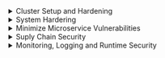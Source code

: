 <details>
  <summary>Cluster Setup and Hardening</summary>
  
## Run CIS Benchmark Assessment Tool on Ubuntu
  Center for Internet Security
```
sh ./Assessor-CLI.sh -i -rd /var/www/html/ -nts -rp index   # interactive, report dir, no time stamp, report prefix
  
```  
## Kube bench
## Service Account
## View Certificate
## KubeConfig
## RBAC
## Cluster Role and Role Bindins
## Kubelet Security
## Secure kubernetes Dashboard
## Verify Platform binary
## Cluster Upgrade
## Network Security Policy
## Ingress 1
## Ingress 2 
  
</details>  


<details>
  <summary>System Hardering</summary>
  
## Limit Node Access
```  
# grep root /etc/passwd
root:x:0:0:root:/root:/bin/bash
# id david
uid=2323(david) gid=2323(david) groups=2323(david) 
# passwd david
Enter new UNIX password: 
# userdel ray
# groupdel devs
# usermod -s /usr/sbin/nologin himanshi
# useradd -d /opt/sam -s /bin/bash -G admin -u 2328 sam  
```  
## SSH Hardening and SUDO 
```
root@controlplane:~# ssh-copy-id -i ~/.ssh/id_rsa.pub jim@node01
jim@node01's password: 
Number of key(s) added: 1
Now try logging into the machine, with:   "ssh 'jim@node01'"
and check to make sure that only the key(s) you wanted were added.

ssh jim@node01  
  
/etc/sudoer
jim     ALL=(ALL:ALL) ALL
jim ALL=(ALL) NOPASSWD:ALL    ############ no password
%admin ALL=(ALL) ALL          ############ user in admin group can sudo  
  
## Create user rob, and make it admin group so that He can sudo   
root@node01:/etc# adduser rob
Adding user `rob' ...
Adding new group `rob' (1002) ...
Adding new user `rob' (1002) with group `rob' ...
Creating home directory `/home/rob' ...
Copying files from `/etc/skel' ...
Enter new UNIX password: 
Retype new UNIX password: 
passwd: password updated successfully
Changing the user information for rob
Enter the new value, or press ENTER for the default
        Full Name []: 
        Room Number []: 
        Work Phone []: 
        Home Phone []: 
        Other []: 
Is the information correct? [Y/n] Y
  
usermod rob -G admin
  
### disable ssh root log, disable pass authentication
#/etc/ssh/sshd_config, systemctl restart sshd
PermitRootLogin no
PasswordAuthentication no   
  
```  
## IDENTIFY OPEN PORTS, REMOVE PACKAGES SERVICES  
```
apt list --installed
apt list --installed | grep python2.7

systemctl list-units -t service  # list only active service
systemctl list-units --all  
lsmod
  
root@controlplane:/etc/systemd/system# systemctl stop nginx
root@controlplane:/etc/systemd/system# systemctl status nginx
● nginx.service - A high performance web server and a reverse proxy server
   Loaded: loaded (/lib/systemd/system/nginx.service; enabled; vendor preset: enabled)
rm /lib/systemd/system/nginx.service
  
/etc/modprobe.d/blacklist.conf
#blacklist evbug
blacklist evbug  

apt remove nginx -y

# netstat -tulpn | grep 9090
tcp        0      0 0.0.0.0:9090            0.0.0.0:*               LISTEN      18508/apache2  
systemctl stop apache2
  
root@controlplane:/etc/modprobe.d# apt list --installed | grep wget
wget/now 1.18-5+deb9u3 amd64 [installed,upgradable to: 1.19.4-1ubuntu2.2]  
root@controlplane:/etc/modprobe.d# apt install wget -y   # update to the latest
root@controlplane:/etc/modprobe.d# apt list --installed | grep wget
wget/bionic-updates,bionic-security,now 1.19.4-1ubuntu2.2 amd64 [installed]  
  
```  
## UFW FIREWALL
```
ufw status
ufw status numbered  # show firewall status as numbered list of RULES
ufw allow 1000:2000/tcp
ufw reset  # reset to the default 
root@node01:~# ufw allow 22
Rules updated
Rules updated (v6)
root@node01:~# ufw status
Status: inactive  

root@node01:~# ufw allow from 135.22.65.0/24 to any port 9090 proto tcp
Rules updated
root@node01:~# ufw allow from 135.22.65.0/24 to any port 9091 proto tcp
Rules updated
root@node01:~# ufw enable
Command may disrupt existing ssh connections. Proceed with operation (y|n)? y
Firewall is active and enabled on system startup

systemctl status lighttpd  
netstat -natulp | grep lighttpd
ufw deny 80
  
ufw disable  
```  
## Seccomp
```
strace -c ls /root

docker run --name tracee --rm --privileged -v /lib/modules/:/lib/modules/:ro -v /usr/src:/usr/src:ro -v /tmp/tracee:/tmp/tracee -it aquasec/tracee:0.4.0 --trace container=new

1471.405184    hello            0      pause            1      /14065   1      /14065   0                sched_process_exit   

root@controlplane:~# head -20 custom-profile.json 
{
    "defaultAction": "SCMP_ACT_ERRNO",  # need to create white list
    "architectures": [
        "SCMP_ARCH_X86_64",
        "SCMP_ARCH_X86",
        "SCMP_ARCH_X32"
    ],
    "syscalls": [
        {
            "names": [
                "accept4",
                "epoll_wait",
                "pselect6",
                "futex",
                "madvise",
  
 
root@controlplane:~# head relaxed-profile.json 
{
    "defaultAction": "SCMP_ACT_ALLOW",  # need to create black list 
    "architectures": [  
  
oot@controlplane:/var/lib/kubelet/seccomp# cd profiles/
root@controlplane:/var/lib/kubelet/seccomp/profiles# ls
audit.json  custom-profile.json  relaxed-profile.json  violation.json
root@controlplane:/var/lib/kubelet/seccomp/profiles#   

```  
```yaml
  
apiVersion: v1
kind: Pod
metadata:
  labels:
    run: nginx
  name: audit-nginx
spec:
  securityContext:                              ########
    seccompProfile:                             ########
      type: Localhost                           ########
      localhostProfile: profiles/audit.json     ######## relative /var/lib/kubelet/seccomp
  containers:
  - image: nginx
    name: nginx  
  
```  
## AppArmor    
```  
root@controlplane:/# aa-status
apparmor module is loaded.
56 profiles are loaded.
19 profiles are in enforce mode.
   /sbin/dhclient
   /usr/bin/lxc-start

root@controlplane:/# kubectl describe pod
Name:         nginx
Namespace:    default
Priority:     0
Node:         controlplane/192.168.121.28
Start Time:   Tue, 02 Nov 2021 20:24:08 +0000
Labels:       run=nginx
Annotations:  container.apparmor.security.beta.kubernetes.io/nginx: localhost/custom-nginx   ##############3
Status:       Pending
Reason:       AppArmor
Message:      Cannot enforce AppArmor: profile "custom-nginx" is not loaded    ###############

root@controlplane:/etc/apparmor.d# cat usr.sbin.nginx
#include <tunables/global>

profile custom-nginx flags=(attach_disconnected,mediate_deleted) {    ################
  #include <abstractions/base>

  network inet tcp,
  network inet udp,
  network inet icmp,

  deny network raw,
  
apparmor_parser -q /etc/apparmor.d/usr.sbin.nginx   ######## load profile, pod blocked ==> running
 
cat /etc/apparmor.d/usr.sbin.nginx-updated
profile restricted-nginx flags=(attach_disconnected,mediate_deleted) {
...
  deny /bin/** wl,
  deny /usr/share/nginx/html/restricted/* rw,      ############ deny restricted folder
  
apparmor_parser -q /etc/apparmor.d/usr.sbin.nginx-updated   ######## load above profile
```
```yaml
apiVersion: v1
kind: Pod
metadata:
    creationTimestamp: null
    labels:
        run: nginx
    name: nginx
    annotations:                                                                             ########
        container.apparmor.security.beta.kubernetes.io/nginx: localhost/restricted-nginx     ########
spec:
    containers:
        -
            image: 'nginx:alpine'
```
```  
http://vhost/allowed/  
http:/vhost/restricted/  ## denied
  
```  
</details>  











<details>
  <summary>Minimize Microservice Vulnerabilities</summary>
  
## Security Contexts
```
kubectl exec ubuntu-sleeper -- whoami
```
jim ALL=(ALL) NOPASSWD:ALL``` yaml
apiVersion: v1
kind: Pod
metadata:
  name: multi-pod
spec:
  securityContext:
    runAsUser: 1001    ###
  containers:
  -  image: ubuntu
     name: web
     command: ["sleep", "5000"]
     securityContext:
       runAsUser: 1002   ###
       capabilities:
         add: ["SYS_TIME"]  ###    
  -  image: ubuntu
     name: sidecar
     command: ["sleep", "5000"]
```
## Validating and Mutating Admission Controllers
webhook function
- Denies all request for pod to run as root in container if no securityContext is provided.
- If no value is set for runAsNonRoot, a default of true is applied, and the user ID defaults to 1234
- Allow to run containers as root if runAsNonRoot set explicitly to false in the securityContext
 
```
kubectl create ns webhook-demo
kubectl -n webhook-demo create secret tls webhook-server-tls \
    --cert "/root/keys/webhook-server-tls.crt" \
    --key "/root/keys/webhook-server-tls.key"
kubectl create -f /root/webhook-deployment.yaml
kubectl create -f /root/webhook-service.yaml

kubectl create -f /root/webhook-configuration.yaml    #############
```
```yaml
# /root/webhook-configuration.yaml                          ################
#apiVersion: admissionregistration.k8s.io/v1beta1
apiVersion: admissionregistration.k8s.io/v1
kind: MutatingWebhookConfiguration
metadata:
  name: demo-webhook
webhooks:
  - name: webhook-server.webhook-demo.svc
    sideEffects: NoneOnDryRun   ### v1
    admissionReviewVersions: ["v1", "v1beta1"]  ### v1  
    clientConfig:
      service:
        name: webhook-server
        namespace: webhook-demo
        path: "/mutate"
      caBundle: xxxx    
    rules:     
      - operations: [ "CREATE" ]        
        apiGroups: [""]        
        apiVersions: ["v1"]        
        resources: ["pods"]
```
```
#############################
None =>   securityContext:       ### add securityContext
            runAsNonRoot: true
            runAsUser: 1234
           
securityContext:     =>     securityContext:
   runAsNonRoot: false        runAsNonRoot: false  

securityContext:
  runAsNonRoot: true
  runAsUser: 0
root@controlplane:~# kubectl apply -f /root/pod-with-conflict.yaml
Error from server: error when creating "/root/pod-with-conflict.yaml": admission webhook "webhook-server.webhook-demo.svc" denied the request: runAsNonRoot specified, but runAsUser set to 0 (the root user)
```

## Pod Security Policy
```
ps -ef | grep api | grep able  # check enable-admission-plugins or disable-admission-plugins
kube-apiserver.yaml
    - --enable-admission-plugins=NodeRestriction,PodSecurityPolicy                 #############

root@controlplane:~# cat psp.yaml 
apiVersion: policy/v1beta1
kind: PodSecurityPolicy     #################
metadata:
  name: example-psp
spec:
  privileged: false
  seLinux:
    rule: RunAsAny
  runAsUser:
    rule: RunAsAny
  supplementalGroups:
    rule: RunAsAny
  fsGroup:
    rule: RunAsAny
  volumes:
  - configMap
  - secret
  - emptyDir
  - hostPath

kubectl apply -f /root/psp.yaml

root@controlplane:~# kubectl apply -f pod.yaml        
Error from server (Forbidden): error when creating "pod.yaml": pods "example-app" is forbidden: PodSecurityPolicy: unable to admit pod: [spec.containers[0].securityContext.privileged: Invalid value: true: Privileged containers are not allowed spec.containers[0].securityContext.capabilities.add: Invalid value: "CAP_SYS_BOOT": capability may not be added]
 
```
## OPA - Open Policy Agent (port 8181, rego)
```
export VERSION=v0.27.1
curl -L -o opa https://github.com/open-policy-agent/opa/releases/download/${VERSION}/opa_linux_amd64
chmod 755 ./opa
./opa run -s &  

root@controlplane:~# cat example.rego 
package httpapi.authz
import input
default allow =     # default allow = flase  
allow {
 input.path == "home"
 input.user == "Kedar"
 }
  
./opa test example.rego                   ##################
1 error occurred during loading: example.rego:3: rego_parse_error: illegal default rule (value cannot contain var)
        default allow = 
        ^

# load the policy file after fix the: default allow = false
curl -X PUT --data-binary @sample.rego http://localhost:8181/v1/policies/samplepolicy    ###################
 
  
```  
## OPA in Kubernetes
```
kube-mgmt: Replicate kube resource to OPA, Load Policy into OPA via kubernetes
root@controlplane:~# cat untrusted-registry.rego 
package kubernetes.admission

deny[msg] {
  input.request.kind.kind == "Pod"
  image := input.request.object.spec.containers[_].image
  not startswith(image, "hooli.com/")
  msg := sprintf("image '%v' comes from untrusted registry", [image])
}

root@controlplane:~# cat test.yaml 
kind: Pod
apiVersion: v1
metadata:
  name: test
spec:
  containers:
  - image: nginx
    name: nginx-frontend
  - image: hooli.com/mysql
    name: mysql-backend  

kubectl create configmap untrusted-registry --from-file=untrusted-registry.rego

root@controlplane:~# kubectl apply -n dev -f /root/test.yaml
Error from server (image 'nginx' comes from untrusted registry): error when creating "/root/test.yaml": admission webhook "validating-webhook.openpolicyagent.org" denied the request: image 'nginx' comes from untrusted registry
  
# fix it with 
image: hooli.com/nginx  

root@controlplane:~# cat unique-host.rego 
package kubernetes.admission
import data.kubernetes.ingresses

deny[msg] {
    some other_ns, other_ingress
    input.request.kind.kind == "Ingress"
    input.request.operation == "CREATE"
    host := input.request.object.spec.rules[_].host
    ingress := ingresses[other_ns][other_ingress]
    other_ns != input.request.namespace
    ingress.spec.rules[_].host == host
    msg := sprintf("invalid ingress host %q (conflicts with %v/%v)", [host, other_ns, other_ingress])
}  
  
kubectl create configmap unique-host --from-file=/root/unique-host.rego
root@controlplane:~# cat ingress-test-1.yaml 
apiVersion: networking.k8s.io/v1 
kind: Ingress
metadata:
  name: prod
  namespace: test-1
spec:
  rules:
  - host: initech.com
    http:
      paths:
      - path: /finance-1
        pathType: Prefix
        backend:
          service:
            name: banking
            port: 
              number: 443
root@controlplane:~# kubectl apply -f /root/ingress-test-1.yaml
ingress.networking.k8s.io/prod created
  
root@controlplane:~# cat ingress-test-2.yaml 
apiVersion: networking.k8s.io/v1
kind: Ingress
metadata:
  name: prod
  namespace: test-2
spec:
  rules:
  - host: initech.com
    http:
      paths:
      - path: /finance-2
        pathType: Prefix
        backend:
          service:
            name: banking
            port: 
              number: 443
root@controlplane:~# kubectl apply -f /root/ingress-test-2.yaml
Error from server (invalid ingress host "initech.com" (conflicts with test-1/prod)): error when creating "/root/ingress-test-2.yaml": admission webhook "validating-webhook.openpolicyagent.org" denied the request: invalid ingress host "initech.com" (conflicts with test-1/prod)
root@controlplane:~# 
  
  
  
 
  
```  
## Manage Kubernetes secrets
```
root@controlplane:~# k describe secrets default-token-26hjx 
Name:         default-token-26hjx
Namespace:    default
...
Type:  kubernetes.io/service-account-token
Data
====
ca.crt:     1066 bytes
namespace:  7 bytes
token:    eyJhbGciOiJSUzI..
  
kubectl create secret generic db-secret --from-literal=DB_Host=sql01 --from-literal=DB_User=root --from-literal=DB_Password=password123  ########

apiVersion: v1 
kind: Pod 
metadata:
  labels:
    name: webapp-pod
  name: webapp-pod
  namespace: default 
spec:
  containers:
  - image: kodekloud/simple-webapp-mysql
    imagePullPolicy: Always
    name: webapp
    envFrom:
    - secretRef:
        name: db-secret     #############  
  
  
```  
## Using Runtime in kubernetes (gvisor, kata)
```
root@controlplane:~# docker info | grep -i runtime   ################
WARNING: No swap limit support
 Runtimes: runc
 Default Runtime: runc
  
root@controlplane:~# k get runtimeclasses   #####################3
NAME              HANDLER        AGE
gvisor            runsc          5m15s
kata-containers   kata-runtime   5m14s
  
apiVersion: node.k8s.io/v1
kind: RuntimeClass
metadata:
    name: secure-runtime
handler: runsc                      ##########################
 
root@controlplane:~# k get runtimeclasses.node.k8s.io 
NAME              HANDLER        AGE
gvisor            runsc          7m23s
kata-containers   kata-runtime   7m22s
secure-runtime    runsc          4s    #########################
  
root@controlplane:~# cat 6.yml 
apiVersion: v1
kind: Pod
metadata:
    name: simple-webapp-1
    labels:
        name: simple-webapp
spec:
   runtimeClassName: secure-runtime          ############################
   containers:
     - name: simple-webapp
       image: kodekloud/webapp-delayed-start
       ports:
        - containerPort: 8080
  
  
  
  
  
```  
  
## Implement Pod to Pod encryption by mTLS
</details>



<details>
  <summary>Suply Chain Security</summary>

## image security

```
  - image: myprivateregistry.com:5000/nginx:alpine


kubectl create secret docker-registry private-reg-cred --docker-username=dock_user --docker-password=dock_password --docker-server=myprivateregistry.com:5000 --docker-email=dock_user@myprivateregistry.com

apiVersion: v1
kind: Pod
metadata:
  name: foo
  namespace: awesomeapps
spec:
  containers:
    - name: foo
      image: janedoe/awesomeapp:v1
  imagePullSecrets:
    - name: myregistrykey
```    
    


## white list allowed registry  # enforce image not using latest
```
kubectl apply -f image-policy-webhook.yaml
   image-bouncer-webhook:30080

#     --registry-whitelist=docker.io,k8s.gcr.io

/etc/kubernetes/pki/admission_configuration.yaml  # refer to kubeconfigfile
  kubeConfigFile: /etc/kubernetes/pki/admission_kube_config.yaml
  
root@controlplane:/etc/kubernetes/pki# cat admission_configuration.yaml 
apiVersion: apiserver.config.k8s.io/v1
kind: AdmissionConfiguration
plugins:
- name: ImagePolicyWebhook
  configuration:
    imagePolicy:
      kubeConfigFile: /etc/kubernetes/pki/admission_kube_config.yaml 
      allowTTL: 50
      denyTTL: 50
      retryBackoff: 500
      defaultAllow: false  

kubeConfigFile: /etc/kubernetes/pki/admission_kube_config.yaml  # https://image-bouncer-webhook:30080
  server: https://image-bouncer-webhook:30080/image_policy


/etc/kubernetes/manifests/kube-apiserver.yaml
    - --enable-admission-plugins=NodeRestriction,ImagePolicyWebhook
    - --admission-control-config-file=/etc/kubernetes/pki/admission_configuration.yaml


kubectl apply -f /root/nginx-latest.yml
replicaset.apps/nginx-latest created

kubectl describe replicaset nginx-latest
Error from server (Forbidden): pods "nginx" is forbidden: image policy webhook backend denied one or more images: Images using latest tag are not allowed

 image: nginx:1.19
 kubectl apply -f /root/nginx-latest.yml
 
```


## kybesec # scan kube manifest yaml 

```
wget https://github.com/controlplaneio/kubesec/releases/download/v2.11.0/kubesec_linux_amd64.tar.gz
tar -xvf  kubesec_linux_amd64.tar.gz
mv kubesec /usr/bin

kubesec scan /root/node.yaml  > /root/kubesec_report.json
# In node.yaml template change privileged: true to privileged: false under securityContext:
kubesec scan /root/node.yaml  > /root/kubesec_report.json

```

## trivy  # image

```
#Add the trivy-repo
apt-get  update
apt-get install wget apt-transport-https gnupg lsb-release
wget -qO - https://aquasecurity.github.io/trivy-repo/deb/public.key | sudo apt-key add -
echo deb https://aquasecurity.github.io/trivy-repo/deb $(lsb_release -sc) main | sudo tee -a /etc/apt/sources.list.d/trivy.list

#Update Repo and Install trivy
apt-get update
apt-get install trivy


docker pull python:3.10.0a4-alpine
trivy image --output /root/python_alpine.txt python:3.10.0a4-alpine

root@controlplane:~# trivy image --output /root/python_alpine.txt python:3.10.0a4-alpine
2021-10-30T23:05:15.429Z        INFO    Detected OS: alpine
2021-10-30T23:05:15.429Z        INFO    Detecting Alpine vulnerabilities...
2021-10-30T23:05:15.430Z        INFO    Number of language-specific files: 1
2021-10-30T23:05:15.430Z        INFO    Detecting python-pkg vulnerabilities...

python:3.10.0a4-alpine (alpine 3.12.3)
======================================
Total: 21 (UNKNOWN: 0, LOW: 2, MEDIUM: 6, HIGH: 10, CRITICAL: 3)


Python (python-pkg)
===================
Total: 1 (UNKNOWN: 0, LOW: 0, MEDIUM: 1, HIGH: 0, CRITICAL: 0)



trivy image --severity HIGH --output /root/python.txt python:3.10.0a4-alpine

root@controlplane:~# trivy image --severity HIGH --output /root/python.txt python:3.10.0a4-alpine
2021-10-30T23:07:22.930Z        INFO    Detected OS: alpine
2021-10-30T23:07:22.930Z        INFO    Detecting Alpine vulnerabilities...
2021-10-30T23:07:22.933Z        INFO    Number of language-specific files: 1
2021-10-30T23:07:22.933Z        INFO    Detecting python-pkg vulnerabilities...

python:3.10.0a4-alpine (alpine 3.12.3)
======================================
Total: 10 (HIGH: 10)


Python (python-pkg)
===================
Total: 0 (HIGH: 0)


trivy image --input alpine.tar --format json --output /root/alpine.json


```
</details>  
  
<details>
  <summary>Monitoring, Logging and Runtime Security</summary>
  
## Falco
```
systemctl status falco
journalctl -u falco

/etc/falco/falco.yaml

Oct 31 03:25:50 controlplane falco[632]: 03:25:50.514987067: Error Package management process launched in container (user=root user_loginuid=-1 command=apt update container_id=316f59cd09a1 container_name=k8s_simple-webapp-1_simple-webapp-1_critical-apps_37a12c57-f0a5-4768-8016-8f60dd6af7d3_0 image=nginx:latest)

Oct 31 03:28:29 controlplane falco[632]: 03:28:29.117105566: Error File below / or /root opened for writing (user=root user_loginuid=-1 command=bash parent=bash file=/root/compromised_pods.txt program=bash container_id=host image=<NA>)

root@controlplane:/# grep -ir 'Package management process launched in container' /etc/falco/ 
/etc/falco/falco_rules.yaml:    Package management process launched in container (user=%user.name user_loginuid=%user.loginuid
root@controlplane:/# 

/etc/falco/falco_rules.yaml
# Container is supposed to be immutable. Package management should be done in building the image.
- rule: Launch Package Management Process in Container
  desc: Package management process ran inside container
  condition: >
    spawned_process
    and container
    and user.name != "_apt"
    and package_mgmt_procs
    and not package_mgmt_ancestor_procs
    and not user_known_package_manager_in_container
  output: >
    Package management process launched in container (user=%user.name user_loginuid=%user.loginuid
    command=%proc.cmdline container_id=%container.id container_name=%container.name image=%container.image.repository:%container.image.tag)
  priority: ERROR
  tags: [process, mitre_persistence]
  
  
  
  /etc/falco/falco_rules.local.yaml
  - rule: Launch Package Management Process in Container
  desc: Package management process ran inside container
  condition: >
    spawned_process
    and container
    and user.name != "_apt"
    and package_mgmt_procs
    and not package_mgmt_ancestor_procs
    and not user_known_package_manager_in_container
  output: >
    Package Management Tools Executed (user=%user.name command=%proc.cmdline container_id=%container.id)
  priority: ERROR
  tags: [process, mitre_persistence]
  
  kill -1 $(cat /var/run/falco.pid)
```
## ENSURE IMMUTABILITY OF CONTAINERS AT RUNTIME
```
    securityContext:
      privileged: true               #need: not true    withtout: container can be priviliged
      readOnlyRootFilesystem: true   #need: true    without it: pod can write to root file system
      

apiVersion: v1
kind: Pod
metadata:
  labels:
    name: triton
  name: triton
  namespace: alpha
spec:
  containers:
  - image: httpd
    name: triton
    securityContext:
      readOnlyRootFilesystem: true
    volumeMounts:
    - mountPath: /usr/local/apache2/logs
      name: log-volume
  volumes:
  - name: log-volume
    emptyDir: {}      
      
apiVersion: v1
kind: Pod
metadata:
  name: security-context-demo
spec:
  securityContext:
    runAsUser: 1000
    runAsGroup: 3000
    fsGroup: 2000
```
## Audit
```
Create /etc/kubernetes/prod-audit.yaml as below:

apiVersion: audit.k8s.io/v1
kind: Policy
rules:
- level: Metadata
  namespaces: ["prod"]
  verbs: ["delete"]
  resources:
  - group: ""
    resources: ["secrets"]
    
Next, make sure to enable logging in api-server:

 - --audit-policy-file=/etc/kubernetes/prod-audit.yaml
 - --audit-log-path=/var/log/prod-secrets.log
 - --audit-log-maxage=30
 
Then, add volumes and volume mounts as shown in the below snippets.
volumes:

  - name: audit
    hostPath:
      path: /etc/kubernetes/prod-audit.yaml
      type: File

  - name: audit-log
    hostPath:
      path: /var/log/prod-secrets.log
      type: FileOrCreate
volumeMounts:

  - mountPath: /etc/kubernetes/prod-audit.yaml
    name: audit
    readOnly: true
  - mountPath: /var/log/prod-secrets.log
    name: audit-log
    readOnly: false

then save the file and make sure that kube-apiserver restarts.


{"kind":"Event","apiVersion":"audit.k8s.io/v1","level":"Metadata","auditID":"9787902b-0abe-4fb3-9c6e-4a090caa26c7","stage":"RequestReceived","requestURI":"/api/v1/namespaces/prod/secrets/blah","verb":"delete","user":{"username":"kubernetes-admin","groups":["system:masters","system:authenticated"]},"sourceIPs":["10.41.5.3"],"userAgent":"kubectl/v1.20.0 (linux/amd64) kubernetes/af46c47","objectRef":{"resource":"secrets","namespace":"prod","name":"blah","apiVersion":"v1"},"requestReceivedTimestamp":"2021-11-01T17:33:36.892980Z","stageTimestamp":"2021-11-01T17:33:36.892980Z"}
{"kind":"Event","apiVersion":"audit.k8s.io/v1","level":"Metadata","auditID":"9787902b-0abe-4fb3-9c6e-4a090caa26c7","stage":"ResponseComplete","requestURI":"/api/v1/namespaces/prod/secrets/blah","verb":"delete","user":{"username":"kubernetes-admin","groups":["system:masters","system:authenticated"]},"sourceIPs":["10.41.5.3"],"userAgent":"kubectl/v1.20.0 (linux/amd64) kubernetes/af46c47","objectRef":{"resource":"secrets","namespace":"prod","name":"blah","apiVersion":"v1"},"responseStatus":{"metadata":{},"status":"Success","code":200},"requestReceivedTimestamp":"2021-11-01T17:33:36.892980Z","stageTimestamp":"2021-11-01T17:33:36.900224Z","annotations":{"authorization.k8s.io/decision":"allow","authorization.k8s.io/reason":""}}

```
</details>

